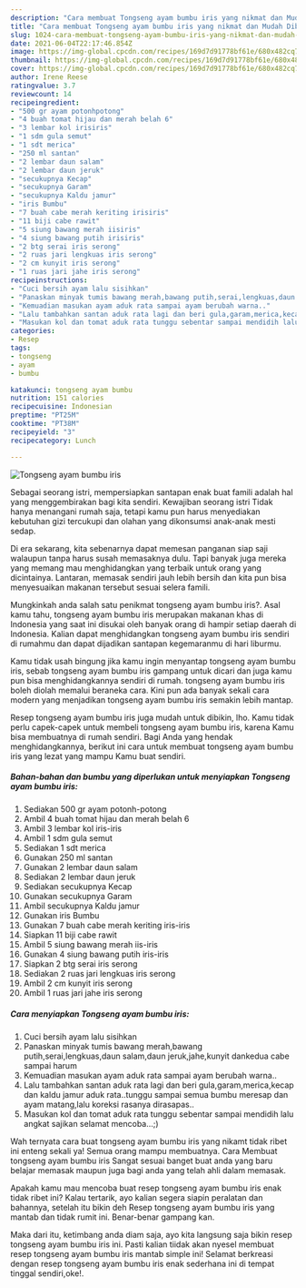 ```yaml
---
description: "Cara membuat Tongseng ayam bumbu iris yang nikmat dan Mudah Dibuat"
title: "Cara membuat Tongseng ayam bumbu iris yang nikmat dan Mudah Dibuat"
slug: 1024-cara-membuat-tongseng-ayam-bumbu-iris-yang-nikmat-dan-mudah-dibuat
date: 2021-06-04T22:17:46.854Z
image: https://img-global.cpcdn.com/recipes/169d7d91778bf61e/680x482cq70/tongseng-ayam-bumbu-iris-foto-resep-utama.jpg
thumbnail: https://img-global.cpcdn.com/recipes/169d7d91778bf61e/680x482cq70/tongseng-ayam-bumbu-iris-foto-resep-utama.jpg
cover: https://img-global.cpcdn.com/recipes/169d7d91778bf61e/680x482cq70/tongseng-ayam-bumbu-iris-foto-resep-utama.jpg
author: Irene Reese
ratingvalue: 3.7
reviewcount: 14
recipeingredient:
- "500 gr ayam potonhpotong"
- "4 buah tomat hijau dan merah belah 6"
- "3 lembar kol irisiris"
- "1 sdm gula semut"
- "1 sdt merica"
- "250 ml santan"
- "2 lembar daun salam"
- "2 lembar daun jeruk"
- "secukupnya Kecap"
- "secukupnya Garam"
- "secukupnya Kaldu jamur"
- "iris Bumbu"
- "7 buah cabe merah keriting irisiris"
- "11 biji cabe rawit"
- "5 siung bawang merah iisiris"
- "4 siung bawang putih irisiris"
- "2 btg serai iris serong"
- "2 ruas jari lengkuas iris serong"
- "2 cm kunyit iris serong"
- "1 ruas jari jahe iris serong"
recipeinstructions:
- "Cuci bersih ayam lalu sisihkan"
- "Panaskan minyak tumis bawang merah,bawang putih,serai,lengkuas,daun salam,daun jeruk,jahe,kunyit dankedua cabe sampai harum"
- "Kemuadian masukan ayam aduk rata sampai ayam berubah warna.."
- "Lalu tambahkan santan aduk rata lagi dan beri gula,garam,merica,kecap dan kaldu jamur aduk rata..tunggu sampai semua bumbu meresap dan ayam matang,lalu koreksi rasanya dirasapas.."
- "Masukan kol dan tomat aduk rata tunggu sebentar sampai mendidih lalu angkat sajikan selamat mencoba...;)"
categories:
- Resep
tags:
- tongseng
- ayam
- bumbu

katakunci: tongseng ayam bumbu 
nutrition: 151 calories
recipecuisine: Indonesian
preptime: "PT25M"
cooktime: "PT38M"
recipeyield: "3"
recipecategory: Lunch

---
```



![Tongseng ayam bumbu iris](https://img-global.cpcdn.com/recipes/169d7d91778bf61e/680x482cq70/tongseng-ayam-bumbu-iris-foto-resep-utama.jpg)

Sebagai seorang istri, mempersiapkan santapan enak buat famili adalah hal yang menggembirakan bagi kita sendiri. Kewajiban seorang istri Tidak hanya menangani rumah saja, tetapi kamu pun harus menyediakan kebutuhan gizi tercukupi dan olahan yang dikonsumsi anak-anak mesti sedap.

Di era  sekarang, kita sebenarnya dapat memesan panganan siap saji walaupun tanpa harus susah memasaknya dulu. Tapi banyak juga mereka yang memang mau menghidangkan yang terbaik untuk orang yang dicintainya. Lantaran, memasak sendiri jauh lebih bersih dan kita pun bisa menyesuaikan makanan tersebut sesuai selera famili. 



Mungkinkah anda salah satu penikmat tongseng ayam bumbu iris?. Asal kamu tahu, tongseng ayam bumbu iris merupakan makanan khas di Indonesia yang saat ini disukai oleh banyak orang di hampir setiap daerah di Indonesia. Kalian dapat menghidangkan tongseng ayam bumbu iris sendiri di rumahmu dan dapat dijadikan santapan kegemaranmu di hari liburmu.

Kamu tidak usah bingung jika kamu ingin menyantap tongseng ayam bumbu iris, sebab tongseng ayam bumbu iris gampang untuk dicari dan juga kamu pun bisa menghidangkannya sendiri di rumah. tongseng ayam bumbu iris boleh diolah memalui beraneka cara. Kini pun ada banyak sekali cara modern yang menjadikan tongseng ayam bumbu iris semakin lebih mantap.

Resep tongseng ayam bumbu iris juga mudah untuk dibikin, lho. Kamu tidak perlu capek-capek untuk membeli tongseng ayam bumbu iris, karena Kamu bisa membuatnya di rumah sendiri. Bagi Anda yang hendak menghidangkannya, berikut ini cara untuk membuat tongseng ayam bumbu iris yang lezat yang mampu Kamu buat sendiri.

<!--inarticleads1-->

##### Bahan-bahan dan bumbu yang diperlukan untuk menyiapkan Tongseng ayam bumbu iris:

1. Sediakan 500 gr ayam potonh-potong
1. Ambil 4 buah tomat hijau dan merah belah 6
1. Ambil 3 lembar kol iris-iris
1. Ambil 1 sdm gula semut
1. Sediakan 1 sdt merica
1. Gunakan 250 ml santan
1. Gunakan 2 lembar daun salam
1. Sediakan 2 lembar daun jeruk
1. Sediakan secukupnya Kecap
1. Gunakan secukupnya Garam
1. Ambil secukupnya Kaldu jamur
1. Gunakan iris Bumbu
1. Gunakan 7 buah cabe merah keriting iris-iris
1. Siapkan 11 biji cabe rawit
1. Ambil 5 siung bawang merah iis-iris
1. Gunakan 4 siung bawang putih iris-iris
1. Siapkan 2 btg serai iris serong
1. Sediakan 2 ruas jari lengkuas iris serong
1. Ambil 2 cm kunyit iris serong
1. Ambil 1 ruas jari jahe iris serong




<!--inarticleads2-->

##### Cara menyiapkan Tongseng ayam bumbu iris:

1. Cuci bersih ayam lalu sisihkan
1. Panaskan minyak tumis bawang merah,bawang putih,serai,lengkuas,daun salam,daun jeruk,jahe,kunyit dankedua cabe sampai harum
1. Kemuadian masukan ayam aduk rata sampai ayam berubah warna..
1. Lalu tambahkan santan aduk rata lagi dan beri gula,garam,merica,kecap dan kaldu jamur aduk rata..tunggu sampai semua bumbu meresap dan ayam matang,lalu koreksi rasanya dirasapas..
1. Masukan kol dan tomat aduk rata tunggu sebentar sampai mendidih lalu angkat sajikan selamat mencoba...;)




Wah ternyata cara buat tongseng ayam bumbu iris yang nikamt tidak ribet ini enteng sekali ya! Semua orang mampu membuatnya. Cara Membuat tongseng ayam bumbu iris Sangat sesuai banget buat anda yang baru belajar memasak maupun juga bagi anda yang telah ahli dalam memasak.

Apakah kamu mau mencoba buat resep tongseng ayam bumbu iris enak tidak ribet ini? Kalau tertarik, ayo kalian segera siapin peralatan dan bahannya, setelah itu bikin deh Resep tongseng ayam bumbu iris yang mantab dan tidak rumit ini. Benar-benar gampang kan. 

Maka dari itu, ketimbang anda diam saja, ayo kita langsung saja bikin resep tongseng ayam bumbu iris ini. Pasti kalian tiidak akan nyesel membuat resep tongseng ayam bumbu iris mantab simple ini! Selamat berkreasi dengan resep tongseng ayam bumbu iris enak sederhana ini di tempat tinggal sendiri,oke!.

